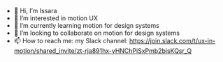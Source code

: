 - 👋 Hi, I’m Issara
- 👀 I’m interested in motion UX
- 🌱 I’m currently learning motion for design systems
- 💞️ I’m looking to collaborate on motion for design systems
- 📫 How to reach me: my Slack channel: https://join.slack.com/t/ux-in-motion/shared_invite/zt-rja891hx-yHNChPiSxPmb2bisKQsr_Q

<!---
isw1/isw1 is a ✨ special ✨ repository because its `README.md` (this file) appears on your GitHub profile.
You can click the Preview link to take a look at your changes.
--->
